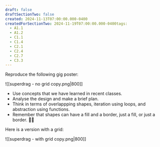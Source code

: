 ```yaml
---
draft: false
draftSectionTwo: false
created: 2024-11-13T07:00:00.000-0400
createdForSectionTwo: 2024-11-19T07:00:00.000-0400tags:
  - A1.1
  - A1.2
  - C1.1
  - C1.4
  - C2.1
  - C2.4
  - C2.7
  - C3.3
---
```


Reproduce the following gig poster:

![[superdrag - no grid copy.png|800]]

- Use concepts that we have learned in recent classes.
- Analyse the design and make a brief plan.
- Think in terms of overlappping shapes, iteration using loops, and abstraction using functions.
- Remember that shapes can have a fill and a border, just a fill, or just a border. 👍🏼

Here is a version with a grid:

![[superdrag - with grid copy.png|800]]
